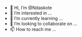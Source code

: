 - 👋 Hi, I’m @Ndaskote
- 👀 I’m interested in ...
- 🌱 I’m currently learning ...
- 💞️ I’m looking to collaborate on ...
- 📫 How to reach me ...

<!---
Ndaskote/Ndaskote is a ✨ special ✨ repository because its `README.md` (this file) appears on your GitHub profile.
You can click the Preview link to take a look at your changes.
--->
